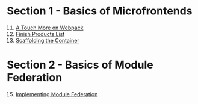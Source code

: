 # Section 1 - Basics of Microfrontends
11. [A Touch More on Webpack](https://www.udemy.com/course/microfrontend-course/learn/lecture/23206822#overview)
12. [Finish Products List](https://www.udemy.com/course/microfrontend-course/learn/lecture/23206824#overview)
14. [Scaffolding the Container](https://www.udemy.com/course/microfrontend-course/learn/lecture/23206830#overview)

# Section 2 - Basics of Module Federation
15. [Implementing Module Federation]()